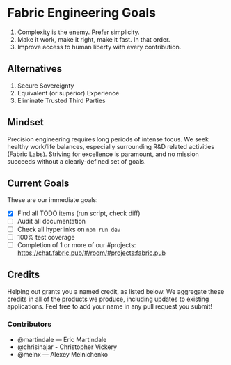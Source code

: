 # Fabric Engineering Goals

1. Complexity is the enemy.  Prefer simplicity.
2. Make it work, make it right, make it fast.  In that order.
3. Improve access to human liberty with every contribution.

## Alternatives
1. Secure Sovereignty
2. Equivalent (or superior) Experience
3. Eliminate Trusted Third Parties

## Mindset
Precision engineering requires long periods of intense focus.  We seek healthy work/life balances,
especially surrounding R&D related activities (Fabric Labs).  Striving for excellence is paramount,
and no mission succeeds without a clearly-defined set of goals.

## Current Goals
These are our immediate goals:

- [x] Find all TODO items (run script, check diff)
- [ ] Audit all documentation
- [ ] Check all hyperlinks on `npm run dev`
- [ ] 100% test coverage
- [ ] Completion of 1 or more of our #projects: https://chat.fabric.pub/#/room/#projects:fabric.pub

## Credits
Helping out grants you a named credit, as listed below.  We aggregate these credits in
all of the products we produce, including updates to existing applications.  Feel free to add
your name in any pull request you submit!

### Contributors
- @martindale — Eric Martindale
- @chrisinajar - Christopher Vickery
- @melnx — Alexey Melnichenko
